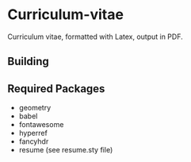 # Curriculum-vitae

Curriculum vitae, formatted with Latex, output in PDF.

## Building

## Required Packages
- geometry
- babel
- fontawesome
- hyperref
- fancyhdr
- resume (see resume.sty file)
